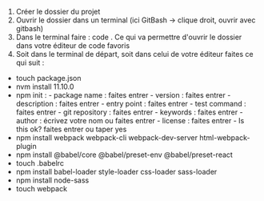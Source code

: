 1. Créer le dossier du projet
2. Ouvrir le dossier dans un terminal (ici GitBash -> clique droit, ouvrir avec gitbash)
3. Dans le terminal faire : code . 
Ce qui va permettre d'ouvrir le dossier dans votre éditeur de code favoris
4. Soit dans le terminal de départ, soit dans celui de votre éditeur faites ce qui suit :
- touch package.json
- nvm install 11.10.0
- npm init : 
        - package name : faites entrer
        - version : faites entrer
        - description : faites entrer
        - entry point : faites entrer
        - test command : faites entrer
        - git repository : faites entrer
        - keywords : faites entrer
        - author : écrivez votre nom ou faites entrer
        - license : faites entrer
        - Is this ok? faites entrer ou taper yes
- npm install webpack webpack-cli webpack-dev-server html-webpack-plugin
- npm install @babel/core @babel/preset-env @babel/preset-react
- touch .babelrc
- npm install babel-loader style-loader css-loader sass-loader
- npm install node-sass
- touch webpack
